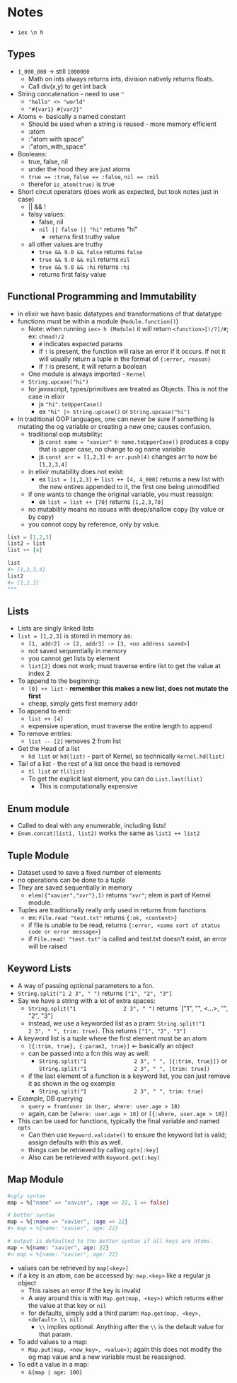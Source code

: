 # Notes

- `iex \n h`

## Types

- `1_000_000` -> still `1000000`
  - Math on ints always returns ints, division natively returns floats.
  - Call div(x,y) to get int back
- String concatenation - need to use `"`
  - `"hello" <> "world"`
  - `"#{var1} #{var2}"`
- Atoms <- basically a named constant
  - Should be used when a string is reused - more memory efficient
  - :atom
  - :"atom with space"
  - :"atom_with_space"
- Booleans:
  - true, false, nil
  - under the hood they are just atoms
  - `true == :true`, `false == :false`, `nil == :nil`
  - therefor `is_atom(true)` is true  
- Short circut operators (does work as expected, but took notes just in case)
  - || && !
  - falsy values:
    - false, nil
    - `nil || false || "hi"` returns "hi"
      - returns first truthy value
  - all other values are truthy
    - `true && 9.0 && false` returns `false`
    - `true && 9.0 && nil` returns `nil`
    - `true && 9.0 && :hi` returns `:hi`
    - returns first falsy value

## Functional Programming and Immutability

- in elixir we have basic datatypes and transformations of that datatype
- functions must be within a module (`Module.function()`)
  - Note: when running `iex> h (Module)` it will return `<function>[!/?]/#`; ex: `chmod!/2`
    - `#` indicates expected params
    - if `!` is present, the function will raise an error if it occurs. If not it will usually return a tuple in the format of `{:error, reason}`
    - if `?` is present, it will return a boolean
  - One module is always imported - `Kernel`
  - `String.upcase("hi")`
  - for javascript, types/primitives are treated as Objects. This is not the case in elixir
    - js `"hi".toUpperCase()`
    - ex `"hi" |> String.upcase()` or `String.upcase("hi")`
- In traditional OOP languages, one can never be sure if something is mutating the og variable or creating a new one; causes confusion.
  - traditional oop mutability:
    - js `const name = "xavier"` <- `name.toUpperCase()` produces a copy that is upper case, no change to og name variable
    - js `const arr = [1,2,3]`   <- `arr.push(4)` changes arr to now be `[1,2,3,4]`
  - in elixir mutability does not exist:
    - ex `list = [1,2,3]`        <- `list ++ [4, 4_000]` returns a new list with the new entires appended to it, the first one being unmodified
  - if one wants to change the original variable, you must reassign:
    - ex `list = list ++ [70]` returns `[1,2,3,70]`
  - no mutability means no issues with deep/shallow copy (by value or by copy)
  - you cannot copy by reference, only by value.

```elixir
list = [1,2,3]
list2 = list 
list ++ [4]

list
#> [1,2,3,4]
list2
#> [1,2,3]
"""
```

## Lists

- Lists are singly linked lists
- `list = [1,2,3]` is stored in memory as:
  - `[1, addr2] -> [2, addr3] -> [3, <no address saved>]`
  - not saved sequentially in memory
  - you cannot get lists by element
  - `list[2]` does not work; must traverse entire list to get the value at index 2
- To append to the beginning:
  - `[0] ++ list` - **remember this makes a new list, does not mutate the first**
  - cheap, simply gets first memory addr
- To append to end:
  - `list ++ [4]`
  - expensive operation, must traverse the entire length to append
- To remove entries:
  - `list -- [2]` removes 2 from list
- Get the Head of a list
  - `hd list` or `hd(list)` - part of Kernel, so technically `Kernel.hd(list)`
- Tail of a list - the rest of a list once the head is removed
  - `tl list` or `tl(list)`
  - To get the explicit last element, you can do `List.last(list)`
    - This is computationally expensive

## Enum module

- Called to deal with any enumerable, including lists!
- `Enum.concat(list1, list2)` works the same as `list1 ++ list2`

## Tuple Module

- Dataset used to save a fixed number of elements
- no operations can be done to a tuple
- They are saved sequentially in memory
  - `elem({"xavier","xvr"},1)` returns `"xvr"`; elem is part of Kernel module.
- Tuples are traditionally really only used in returns from functions
  - ex: `File.read "test.txt"` returns `{:ok, <content>}`
  - if file is unable to be read, returns `{:error, <some sort of status code or error message>}`
  - if `File.read! "test.txt"` is called and test.txt doesn't exist, an error will be raised

## Keyword Lists

- A way of passing optional parameters to a fcn.
- `String.split("1 2 3", " ")` returns `["1", "2", "3"]`
- Say we have a string with a lot of extra spaces:
  - `String.split("1               2 3", " ")` returns `["1", "", <...>, "", "2", "3"]
  - instead, we use a keyworded list as a pram: `String.split("1               2 3", " ", trim: true)`. This returns `["1", "2", "3"]`
- A keyword list is a tuple where the first element must be an atom
  - `[{:trim, true}, {:param2, true}]` <- basically an object
  - can be passed into a fcn this way as well:
    - `String.split("1               2 3", " ", [{:trim, true}])` or `String.split("1               2 3", " ", [trim: true])`
  - if the last element of a function is a keyword list, you can just remove it as shown in the og example
    - `String.split("1               2 3", " ", trim: true)`
- Example, DB querying
  - `query = from(user in User, where: user.age > 18)`
  - again, can be `[where: user.age > 18]` or `[{:where, user.age > 18}]`
- This can be used for functions, typically the final variable and named `opts`
  - Can then use `Keyword.validate()` to ensure the keyword list is valid; assign defaults with this as well.
  - things can be retrieved by calling `opts[:key]`
  - Also can be retrieved with `Keyword.get(:key)`

## Map Module

```elixir
#ugly syntax
map = %{"name" => "xavier", :age => 22, 1 => false}
```

```elixir
# better syntax
map = %{:name => "xavier", :age => 22}
#> map = %{name: "xavier", age: 22}

# output is defaulted to the better syntax if all keys are atoms.
map = %{name: "xavier", age: 22}
#> map = %{name: "xavier", age: 22}
```

- values can be retrieved by `map[<key>]`
- if a key is an atom, can be accessed by: `map.<key>` like a regular js object
  - This raises an error if the key is invalid
  - A way around this is with `Map.get(map, <key>)` which returns either the value at that key or `nil`
  - for defaults, simply add a third param: `Map.get(map, <key>, <default> \\ nil)`
    - `\\` implies optional. Anything after the `\\` is the default value for that param.
- To add values to a map:
  - `Map.put(map, <new_key>, <value>)`; again this does not modify the og map value and a new variable must be reassigned.
- To edit a value in a map:
  - `&{map | age: 100}`

